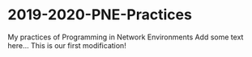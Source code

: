 # 2019-2020-PNE-Practices
My practices of Programming in Network Environments
Add some text here... This is our first modification!
